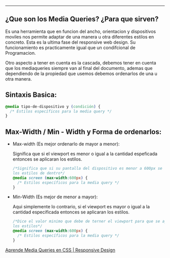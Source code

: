 
---
## **¿Que son los Media Queries? ¿Para que sirven?**

Es una herramienta que en funcion del ancho, orientacion y dispositivos moviles nos permite adaptar de una manera u otra diferentes estilos en concreto. Esta es la ultima fase del responsive web design. Su funcionamiento es practicamente igual que un condifcional de Programacion.

Otro aspecto a tener en cuenta es la cascada, debemos tener en cuenta que los mediaqueries siempre van al final del documento, ademas que dependiendo de la propiedad que usemos debemos ordenarlos de una u otra manera.

## **Sintaxis Basica:**

```css
@media tipo-de-dispositivo y (condición) {
  /* Estilos específicos para la media query */
}
```

## **Max-Width / Min - Width y Forma de ordenarlos:**

- Max-width (Es mejor ordenarlo de mayor a menor):
    
    Significa que si el viewport es menor o igual a la cantidad espeficada entonces se aplicaran los estilos.
    
    ```css
    /*Significa que si su pantalla del dispositivo es menor a 600px se aplicaran
    los estilos de dentro*/
    @media screen (max-width:600px) {
      /* Estilos específicos para la media query */
    }
    ```
    
- Min-Width (Es mejor de menor a mayor):
    
    Aqui simplemente lo contrario, si el viewport es mayor o igual a la cantidad especificada entonces se aplicaran los estilos.
    
    ```css
    /*Dice el valor minimo que debe de terner el viewport para que se apliquen
    los estilos*/
    @media screen (max-width:600px) {
      /* Estilos específicos para la media query */
    }
    ```
    

[Aprende Media Queries en CSS | Responsive Design](https://youtu.be/yneuaVjotO8?si=5_crrDcwb7NWd_oY)